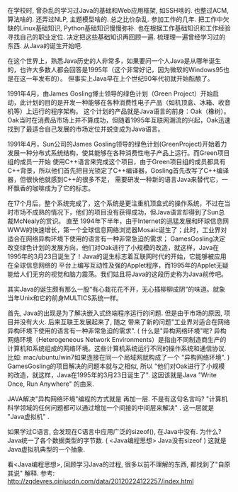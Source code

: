 在学校时, 曾杂乱的学习过Java的基础和Web应用框架, 如SSH啥的. 也整过ACM, 算法啥的. 还弄过NLP, 主题模型啥的. 总之比价杂乱.
参加工作的几年. 把工作中欠缺的Linux基础知识, Python基础知识慢慢弥补. 也在根据工作基础知识和工作经验寻找自己的职业定位.
决定把这些基础知识再回顾一遍. 梳理理一遍曾经学习过的东西. 从Java的诞生开始吧.

在这个世界上，熟悉Java历史的人非常多，如果要问一个人Java是从哪年诞生的，也许大多数人都会回答是1995年（这个非常好记，因为微软的Windows95也是在这一年发布的）。
但事实上Java早在上个世纪90年代初就开始酝酿了。

1991年4月，由James Gosling博士领导的绿色计划（Green Project）开始启动，此计划的目的是开发一种能够在各种消费性电子产品（如机顶盒、冰箱、收音机等）上运行的程序架构。
这个计划的产品就是Java语言的前身：Oak（橡树）。Oak当时在消费品市场上并不算成功，但随着1995年互联网潮流的兴起，Oak迅速找到了最适合自己发展的市场定位并蜕变成为Java语言。

1991年4月，Sun公司的James Gosling领导的绿色计划(GreenProject)开始着力发展一种分布式系统结构，使其能够在各种消费性电子产品上运行。而Green项目组的成员一开始
使用C++语言来完成这个项目，由于Green项目组的成员都具有C++背景，所以他们首先把目光锁定了C++编译器，Gosling首先改写了C++编译器，但很快他就感到C++的很多不足，
需要研发一种新的语言Java来替代它，一杯飘香的咖啡成为了它的标志。

在17个月后，整个系统完成了，这个系统是更注重机顶盒式的操作系统，不过在当时市场不成熟的情况下，他们的项目没有获得成功，但Java语言却得到了Sun总裁McNealy的赏识。
直至 1994年下半年，由于Internet的迅猛发展和环球信息网WWW的快速增长，第一个全球信息网络浏览器Mosaic诞生了；此时，工业界对适合在网络异构环境下使用的语言有一种非常急迫的需求；
GamesGosling决定改变绿色计划的发展方向，他们对Oak进行了小规模的改造，就这样，Java在1995年的3月23日诞生了！Java的诞生标志着互联网时代的开始，它能够被应用在全球信息网络的
平台上编写互动性及强的Applet程序，而1995年的Applet无疑能给人们无穷的视觉和脑力震荡。我们姑且将Java的这段历史称为Java前传吧。

其实Java的诞生颇有那么一股“有心栽花花不开，无心插柳柳成阴”的味道。就象当年Unix和它的前身MULTICS系统一样。


首先, Java的出现是为了解决嵌入式终端程序运行的问题.  但是由于市场的原因, 项目并没有大火. 后来互联王发展起来了, 随之
带来了新的问题"工业界对适合在网络异构环境下使用的语言有一种非常急迫的需求".
(
  什么是"异构网络环境"呢?
  异构网络环境（Heterogeneous Network Environments）是指由不同制造商生产的计算机和系统组成的网络环境。这些计算机系统运行不同的操作系统和通信协议.
  比如:  mac/ubuntu/win7如果连接在同一个局域网就构成了一个 "异构网络环境".
)
GamesGosling的项目解决的问题本就与之相似, 所以 "他们对Oak进行了小规模的改造，就这样，Java在1995年的3月23日诞生了".
这因该就是Java "Write Once, Run Anywhere" 的由来.

JAVA解决"异构网络环境"编程的方式就是 再加一层. 不是有这句名言吗? "计算机科学领域的任何问题都可以通过增加一个间接的中间层来解决" . 这一层就是 "Java虚拟机" .

如果学过C语言, 会发现在C语言中应用广泛的sizeof(), 在Java中没有. 为什么? Java统一了各个数据类型的字节数. ( <Java编程思想>  Java没有sizeof ) 这就是Java虚拟机典型的一个抽象.

看<Java编程思想>, 回顾学习Java的过程, 很多以前不理解的东西, 都找到了"自原其说" 解释.
参考:
http://zqdevres.qiniucdn.com/data/20120224122257/index.html